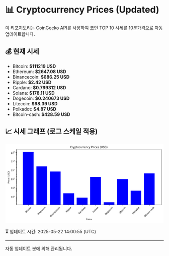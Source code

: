 
# 📊 Cryptocurrency Prices (Updated)

이 리포지토리는 CoinGecko API를 사용하여 코인 TOP 10 시세를 10분가격으로 자동 업데이트합니다.

## 💰 현재 시세
- Bitcoin: **$111219 USD**
- Ethereum: **$2647.08 USD**
- Binancecoin: **$686.25 USD**
- Ripple: **$2.42 USD**
- Cardano: **$0.799312 USD**
- Solana: **$178.11 USD**
- Dogecoin: **$0.240673 USD**
- Litecoin: **$98.39 USD**
- Polkadot: **$4.87 USD**
- Bitcoin-cash: **$428.59 USD**

## 📈 시세 그래프 (로그 스케일 적용)
![Crypto Prices](crypto_prices.png)

⏳ 업데이트 시간: 2025-05-22 14:00:55 (UTC)

---
자동 업데이트 봇에 의해 관리됩니다.
